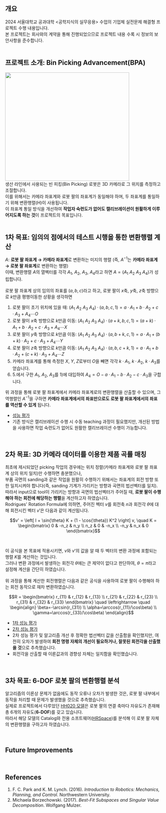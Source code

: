 ## 개요
2024 서울대학교 공과대학 <공학지식의 실무응용> 수업의 기업체 실전문제 해결형 프로젝트 수행 내용입니다. <br>
본 프로젝트는 회사와의 계약을 통해 진행되었으므로 프로젝트 내용 수록 시 정보의 보안사항을 준수합니다. <br>
<br>

## 프로젝트 소개: Bin Picking Advancement(BPA)
<img src="https://github.com/user-attachments/assets/def23c7d-29eb-4442-893e-70bf7f8344d3" width="400" height="350"/> <br>
생산 라인에서 사용되는 빈 피킹(Bin Picking) 로봇은 3D 카메라로 그 위치를 측정하고 조절합니다. <br>
이를 위해서는 카메라 좌표계와 로봇 팔의 좌표계가 동일해야 하며, 두 좌표계를 통일하기 위해 변환행렬(H)이 사용됩니다. <br>
이 좌표계 통일 방식을 개선하여 **작업자 숙련도가 없어도 캘리브레이션이 원활하게 이루어지도록 하는 것**이 프로젝트의 목표입니다. <br>
<br>

## 1차 목표: 임의의 점에서의 테스트 시행을 통한 변환행렬 계산
$A$: **로봇 팔 좌표계 $\to$ 카메라 좌표계**로 변환하는 미지의 행렬 (즉, $A^{-1}$는 **카메라 좌표계 $\to$ 로봇 팔 좌표계**로 변환하는 행렬) <br>
이때, 변환행렬 $A$의 열벡터를 각각 $A_1$, $A_2$, $A_3$, $A_4$라고 하면 $A=(A_1\ A_2\ A_3\ A_4)$가 성립합니다. <br>
<br>
로봇 팔 좌표계 상의 임의의 좌표를 $(a, b, c)$라고 하고, 로봇 팔이 $x$축, $y$축, $z$축 방향으로 $k$만큼 평행이동한 상황을 생각하면 <br>

   1) 로봇 팔이 초기 위치에 있을 때: $(A_1\ A_2\ A_3\ A_4) · (a, b, c, 1) = a · A_1 + b · A_2 + c · A_3 + A_4 \cdots O$
   2) 로봇 팔이 $x$축 방향으로 $k$만큼 이동: $(A_1\ A_2\ A_3\ A_4) · (a+k, b, c, 1) = (a+k) · A_1 + b · A_2 + c · A_3 + A_4 \cdots X$
   3) 로봇 팔이 $y$축 방향으로 $k$만큼 이동: $(A_1\ A_2\ A_3\ A_4) · (a, b+k, c, 1) = a · A_1 + (b+k) · A_2 + c · A_3 + A_4 \cdots Y$
   4) 로봇 팔이 $z$축 방향으로 $k$만큼 이동: $(A_1\ A_2\ A_3\ A_4) · (a, b, c+k, 1) = a · A_1 + b · A_2 + (c+k) · A_3 + A_4 \cdots Z$
   5) 카메라 좌표계를 통해 측정한 $X$, $Y$, $Z$로부터 $O$을 빼면 각각 $k · A_1$, $k · A_2$, $k · A_3$를 얻습니다.
   6) 5.에서 구한 $A_1$, $A_2$, $A_3$를 1)에 대입하여 $A_4 = O - a · A_1 - b · A_2 - c · A_3$을 구합니다. <br>

위 과정을 통해 로봇 팔 좌표계에서 카메라 좌표계로의 변환행렬을 산출할 수 있으며, 그 역행렬인 $A^{-1}$을 구하면 **카메라 좌표계에서의 좌표만으로도 로봇 팔 좌표계에서의 좌표를 역산할 수 있게** 됩니다. <br>

- [성능 평가](https://github.com/ben020410/2024W-ETS-BPA/issues/1)
- 기존 방식은 캘리브레이션 수행 시 수동 teaching 과정이 필요했지만, 개선된 방법을 사용하면 작업 숙련도가 없어도 원활한 캘리브레이션 수행이 가능합니다.
<br>

## 2차 목표: 3D 카메라 데이터를 이용한 제품 곡률 매칭
최초에 제시되었던 picking 작업의 경우에는 위치 정렬(카메라 좌표계와 로봇 팔 좌표계 상의 위치 일치)만 수행하면 충분했으나, <br>
부품 곡면의 sanding과 같은 작업을 원활히 수행하기 위해서는 좌표계의 회전 방향 또한 일치시켜야 합니다(즉, sanding 기계가 가리키는 방향과 곡면의 법선벡터를 일치). <br>
따라서 input으로 tool이 가리키는 방향과 곡면의 법선벡터가 주어질 때, **로봇 팔이 수행해야 하는 회전에 해당하는 행렬**을 계산하고자 하였습니다. <br>
Rodrigues' Rotation Formula에 의하면, 주어진 벡터 $v$를 회전축 $n$과 회전각 $\theta$에 대해 회전시킨 벡터 $v'$은 다음과 같이 계산됩니다. <br>
```math
v' = \left[ I + \sin{\theta} K + (1 - \cos{\theta}) K^2 \right] v, \quad K = \begin{bmatrix} 0 & -n_z & n_y \\ n_z & 0 & -n_x \\ -n_y & n_x & 0 \end{bmatrix}
```
<br>

이 공식을 본 목표에 적용시키면, $v$와 $v'$의 값을 알 때 두 벡터의 변환 과정에 포함되는 행렬 $K$를 계산하는 것입니다. <br>
그러나 변환 과정에서 발생하는 회전각 $\theta$에는 큰 제약이 없다고 판단하여, $\theta=\pi$라고 설정해 계산을 간단히 하였습니다. <br>
<br>
위 과정을 통해 계산한 회전행렬은 다음과 같은 공식을 사용하여 로봇 팔이 수행해야 하는 회전 동작으로 재차 변환하였습니다. <br>
```math
R = \begin{bmatrix} r_{11} & r_{12} & r_{13} \\ r_{21} & r_{22} & r_{23} \\ r_{31} & r_{32} & r_{33} \end{bmatrix} \quad \leftrightarrow \quad \begin{align} \beta=-\arcsin(r_{31}) \\ \alpha=\arccos(r_{11}/\cos\beta) \\ \gamma=\arccos(r_{33}/\cos\beta) \end{align}
```

- [1차 성능 평가](https://github.com/ben020410/2024W-ETS-BPA/issues/2)
- [2차 성능 평가](https://github.com/ben020410/2024W-ETS-BPA/issues/3)
- 2차 성능 평가 및 알고리즘 개선 후 정확한 법선벡터 값을 산출함을 확인했지만, 여전히 오차가 발생하여 **회전 명령 자체의 개선이 필요하거나, 잘못된 회전각을 산출했을 것**으로 추측했습니다.
- 회전각을 산출할 때 이론값과의 경향성 자체는 일치함을 확인했습니다.
<br>

## 3차 목표: 6-DOF 로봇 팔의 변환행렬 분석
알고리즘의 이론상 문제가 없음에도 동작 오류나 오차가 발생한 것은, 로봇 팔 내부에서 동작을 처리할 때 문제가 발생했을 것으로 추측했습니다. <br>
실제로 프로젝트에서 다루었던 [HH020 모델](https://www.hyundai-robotics.com/product/product1_view.html?no=26)은 로봇 팔의 연결 축마다 자유도가 존재해 총 6개의 자유도(**6-DOF**)를 갖고 있습니다. <br>
따라서 해당 모델의 Catalog와 전용 소프트웨어([HRSpace](https://www.hyundai-robotics.com/english/customer/customer4_view.html?no=94))를 분석해 이 로봇 팔 자체의 변환행렬을 구하고자 하였습니다.

<br>

## Future Improvements



<br>

## References
1. F. C. Park and K. M. Lynch. (2016). *Introduction to Robotics: Mechanics, Planning, and Control*. Northwestern University.
2. Michaela Borzechowski. (2017). *Best-Fit Subspaces and Singular Value Decomposition*. Wolfgang Mulzer.
<br>
